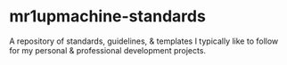 # mr1upmachine-standards
A repository of standards, guidelines, &amp; templates I typically like to follow for my personal &amp; professional development projects. 
